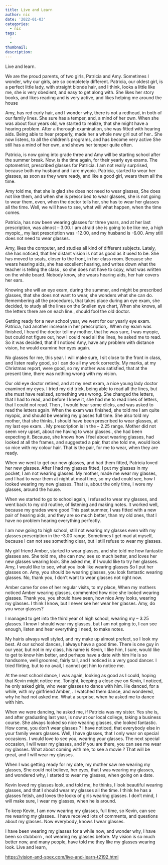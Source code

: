 ```yaml
---
title: Live and Learn
author: nic
date: '2022-01-03'
categories:
  - nic
tags:
  - 
  - 
thumbnail: 
description: 
---
```


Live and learn.


We are the proud parents, of two girls, Patricia and Amy.
Sometimes I wonder, why our girls, are so completely different.
Patricia, our oldest girl, is a perfect little lady, with straight blonde hair, 
and I think, looks a little like me, she is very obedient, and easy to get along with. 
She likes her story books, and likes reading and is very active, and likes helping me
around the house






Amy, has red curly hair, and I wonder why, there is not a redhead, in both of our family lines.
She sure has a temper, and, a mind of her own.
When she was about four years old, we started to realize, that she might have a hearing problem.
After a thorough examination, she was fitted with hearing aids.
Being able to hear properly, made her a whole new girl out of her..
She now listens, to all the children’s programs, and has become very active
She still has a mind of her own, and shows her temper quite often.




Patricia, is now going into grade three and Amy will be starting school after the summer break.
Now, is the time again, for their yearly eye exams.
The optometrist, prescribed glasses for Patricia.
I am not really surprised, because both my husband and I are myopic.
Patricia, started to wear her glasses, as soon as they were ready, and like a good girl, wears them all the time.




Amy told me, that she is glad she does not need to wear glasses, 
She does not like them, and when she is prescribed to wear glasses, she is not going to wear them, 
even, when the doctor tells her, she has to wear her glasses all the time. 
Well, we will have to see, what will what happen, when the time comes.




Patricia, has now been wearing glasses for three years, and at her last prescription, was almost – 3.00.
I am afraid she is going to be like me, a high myopic,, my last prescription was -12.00, and my husband is -6.00.
Amy still does not need to wear glasses.




Amy, likes the computer, and studies all kind of different subjects.
Lately, she has noticed, that her distant vision is not as good as it used to be. 
She has moved to seats, closer to the front, in her class room.
Because she wears hearing aids, she has excellent hearing, 
and writes down what the teacher is telling the class , so she does not have to copy,
what was written on the white board.
Nobody know, she wears hearing aids, her hair covers her ears.




Knowing she will an eye exam, during the summer, and might be prescribed glasses, 
that she does not want to wear, she wonders what she can do.
Remembering all the procedures, that takes place during an eye exam, she decided, to study
all the lines on the Snellen eye chart, 
When she knows, all the letters there are on each line., should fool the old doctor.






Getting ready for a new school year, we went for our yearly eye exam.
Patricia, had another increase in her prescription,.
When my exam was finished, I heard the doctor tell my mother, that he was sure, I was myopic, 
but could not figure out, how I could read all the lines, he asked me to read.
So it was decided, that if I noticed Amy, have any problem with distance vision, 
he would examine her eyes again.




No glasses for me, this year.
I will make sure, I sit close to the front in class, and listen really good, so I can do all my work correctly.
My marks, at my Christmas report, were good, so my mother was satisfied, that at the present time,
there was nothing wrong with my vision.







Our old eye doctor retired, and at my next exam, a nice young lady doctor examined my eyes.
I tried my old trick, being able to read all the lines, but she must have realized, something was wrong.
She changed the letters, that I had to read, and before I knew it, she had me to read lines of letters,
that I could not read. 
Then , I would hear some clicks, and was asked to read the letters again.
When the exam was finished, she told me I am quite myopic, and should be wearing my glasses full time.
She also told my mother, that she thinks, I should have been prescribed to wear glasses, at my last eye exam.
. 
My prescription is in the – 2.25 range. 
Mother did not seem very upset, about me having to wear glasses., she had been expecting it.
Because, she knows how I feel about wearing glasses,
had looked at all the frames, and suggested a pair, that she told me, would look so nice with my colour hair.
That is the pair, for me to wear, when they are ready. 




When we went to get our new glasses, and had them fitted, Patricia loved her new glasses. 
After I had my glasses fitted, I put my glasses in my pocket, I am not wearing glasses.
My mother, made me wear my glasses, and I had to wear them at night at meal time, 
so my dad could see, how I looked wearing my new glasses.
That is, about the only time, I wore my glasses, around the house.






When we started to go to school again, I refused to wear my glasses, and went back to my old routine,
of listening and making notes.
It worked well, because my grades were good
This past summer, I was fitted with a new pair of hearing aids, and they are so much better,
than my old ones, that I have no problem hearing everything perfectly.






I am now going to high school, still not wearing my glasses even with my glasses prescription 
in the -3.00 range, 
Sometimes I get mad at myself, because I can not see something clear, but I still refuse to wear my glasses.






My girl friend Amber, started to wear glasses, and she told me how fantastic glasses are.
She told me, she can now, see so much better, and loves her new glasses wearing look. 
She asked me, if I would like to try her glasses.
Amy, I would like to see, what you look like wearing glasses
So I put her glasses on.
Amy, you should be wearing glasses, you look fantastic wearing glasses.
No, thank you, I don’t want to wear glasses not right now.


Amber came for one of her regular visits, to my place,
When my mothers noticed Amber wearing glasses, commented how nice she looked wearing glasses.
Thank you, you should have seen, how nice Amy looks, wearing my glasses.
I think I know, but I never see her wear her glasses.
Amy, do you wear glasses?




I managed to get into the third year of high school, wearing my – 3.25 glasses.
I know I should wear my glasses, but I am not going to, I can see enough, 
listen and hear everything I need, to make notes.




My hairis always well styled, and my make up almost prefect, so I look my best.
At our school dances, I always have a good time.
There is one guy in our year, but not in my class, his name is Kevin, I like him,
I sure, would like to get to know him better, and perhaps have a date with him
He is so handsome, well groomed, fairly tall, and I noticed is a very good dancer.
I tried flirting, but to no avail, I cannot get him to notice me.




At the next school dance, I was again, looking as good as I could, hoping that Kevin might notice me. 
Tonight, keeping a close eye on Kevin, I noticed, he only asked girls, who wear glasses to dance with him.
He danced, for a while, with my girlfriend Amber, .
I watched them dance, and wondered, why he had not asked me.
What a surprise, when he asked me to dance with him.






When we were dancing, he asked me, if Patricia was my sister.
Yes she is, and after graduating last year, is now at our local college, taking a business course.
She always looked so nice wearing glasses, she looked fantastic.
How come, you don’t wear glasses ? 
I have noticed, that everybody else in your family wears glasses.
Well, I have glasses, that I only wear on special occasions.
I would love to see you, wearing your glasses.
The next special occasion, I will wear my glasses, and if you are there, you can see me wear my glasses.
What about coming with me, to see a movie ?
That will be great, and I will wear my glasses.






When I was getting ready for my date, my mother saw me wearing my glasses,
She could not believe, her eyes, that I was wearing my glasses,
and wondered why, I started to wear my glasses, when going on a date.






Kevin loved my glasses look, and told me, he thinks, I look beautiful wearing glasses,
and that I should wear my glasses all the time.
I think he has a glasses fetish, and loves the looks of girls wearing glasses. 
I don’t mind, I will make sure, I wear my glasses, when he is around.






To keep Kevin, I am now wearing my glasses, full time, so Kevin, can see me wearing my glasses..
I have received lots of comments, and questions about my glasses.
Now everybody, knows I wear glasses.


I have been wearing my glasses for a while now, and wonder why, I have been so stubborn ,
not wearing my glasses before.
My vision is so much better now, and many people, have told me they like my glasses wearing look.
Live and learn,

https://vision-and-spex.com/live-and-learn-t2192.html
